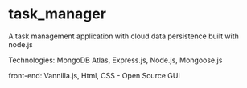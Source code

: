 # task_manager
A task management application with cloud data persistence built with node.js

Technologies: MongoDB Atlas, Express.js, Node.js, Mongoose.js

front-end: Vannilla.js, Html, CSS - Open Source GUI
